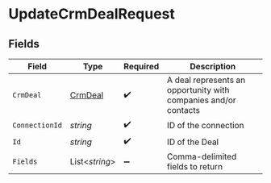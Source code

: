 # UpdateCrmDealRequest


## Fields

| Field                                                           | Type                                                            | Required                                                        | Description                                                     |
| --------------------------------------------------------------- | --------------------------------------------------------------- | --------------------------------------------------------------- | --------------------------------------------------------------- |
| `CrmDeal`                                                       | [CrmDeal](../../Models/Components/CrmDeal.md)                   | :heavy_check_mark:                                              | A deal represents an opportunity with companies and/or contacts |
| `ConnectionId`                                                  | *string*                                                        | :heavy_check_mark:                                              | ID of the connection                                            |
| `Id`                                                            | *string*                                                        | :heavy_check_mark:                                              | ID of the Deal                                                  |
| `Fields`                                                        | List<*string*>                                                  | :heavy_minus_sign:                                              | Comma-delimited fields to return                                |